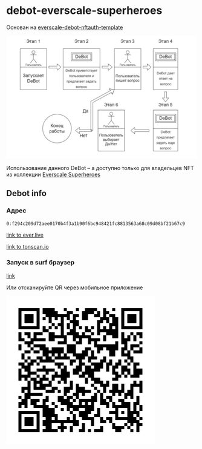 # debot-everscale-superheroes

Основан на [everscale-debot-nftauth-template](https://github.com/itgoldio/everscale-debot-nftauth-template)

![Схема работы](_docs/shema.png)

Использование данного DeBot – a доступно только для владельцев NFT из коллекции [Everscale Superheroes](https://grandbazar.io/collection/Everscale_Superheroes)

## Debot info

### Адрес

```
0:f294c209d72aee0170b4f3a1b90f6bc948421fc8813563a68c09d08bf21b67c9
```

[link to ever.live](https://ever.live/accounts/accountDetails?id=0%3Af294c209d72aee0170b4f3a1b90f6bc948421fc8813563a68c09d08bf21b67c9) 

[link to tonscan.io](https://tonscan.io/accounts/0:f294c209d72aee0170b4f3a1b90f6bc948421fc8813563a68c09d08bf21b67c9) 

### Запуск в surf браузер

[link](https://uri.ever.surf/debot/0:f294c209d72aee0170b4f3a1b90f6bc948421fc8813563a68c09d08bf21b67c9)

Или отсканируйте QR через мобильное приложение

![Qr](_docs\surf-qr-code.gif)
